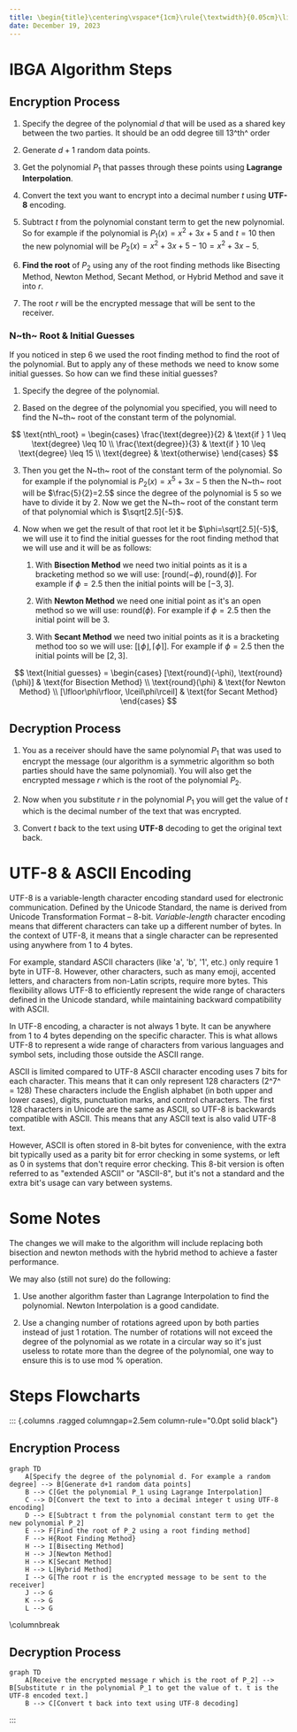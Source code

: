 ```yaml
---
title: \begin{title}\centering\vspace*{1cm}\rule{\textwidth}{0.05cm}\linebreak\vspace{0.5cm}{\huge\bfseries IBGA Algorithm \par}\vspace{0.1cm}\hrule\end{title}
date: December 19, 2023
---
```


# IBGA Algorithm Steps

## Encryption Process

1. Specify the degree of the polynomial $d$ that will be used as a shared key between the two parties. It should be an odd degree till 13^th^ order

2. Generate $d+1$ random data points.

3. Get the polynomial $P_1$ that passes through these points using **Lagrange Interpolation**.

4. Convert the text you want to encrypt into a decimal number $t$ using **UTF-8** encoding.

5. Subtract $t$ from the polynomial constant term to get the new polynomial. So for example if the polynomial is $P_1(x)=x^2+3x+5$ and $t=10$ then the new polynomial will be $P_2(x)=x^2+3x+5-10=x^2+3x-5$.

6. **Find the root** of $P_2$ using any of the root finding methods like Bisecting Method, Newton Method, Secant Method, or Hybrid Method and save it into $r$.

7. The root $r$ will be the encrypted message that will be sent to the receiver.

### N~th~ Root & Initial Guesses

If you noticed in step 6 we used the root finding method to find the root of the polynomial. But to apply any of these methods we need to know some initial guesses. So how can we find these initial guesses?

1. Specify the degree of the polynomial.

2. Based on the degree of the polynomial you specified, you will need to find the N~th~ root of the constant term of the polynomial.

$$
\text{nth\_root} = \begin{cases}
    \frac{\text{degree}}{2} & \text{if } 1 \leq \text{degree} \leq 10 \\
    \frac{\text{degree}}{3} & \text{if } 10 \leq \text{degree} \leq 15 \\
    \text{degree} & \text{otherwise}
\end{cases}
$$

3. Then you get the N~th~ root of the constant term of the polynomial. So for example if the polynomial is $P_2(x)=x^5+3x-5$ then the N~th~ root will be $\frac{5}{2}=2.5$ since the degree of the polynomial is 5 so we have to divide it by 2. Now we get the N~th~ root of the constant term of that polynomial which is $\sqrt[2.5]{-5}$.

4. Now when we get the result of that root let it be $\phi=\sqrt[2.5]{-5}$, we will use it to find the initial guesses for the root finding method that we will use and it will be as follows:
   1. With **Bisection Method** we need two initial points as it is a bracketing method so we will use: $[\text{round}(-\phi ), \text{round}(\phi)]$. For example if $\phi=2.5$ then the initial points will be $[-3, 3]$.

   2. With **Newton Method** we need one initial point as it's an open method so we will use: $\text{round}(\phi)$. For example if $\phi=2.5$ then the initial point will be $3$.

   3. With **Secant Method** we need two initial points as it is a bracketing method too so we will use: $[\lfloor\phi\rfloor, \lceil\phi\rceil]$. For example if $\phi=2.5$ then the initial points will be $[2, 3]$.

$$
\text{Initial guesses} = \begin{cases}
[\text{round}(-\phi), \text{round}(\phi)] & \text{for Bisection Method} \\
\text{round}(\phi) & \text{for Newton Method} \\
[\lfloor\phi\rfloor, \lceil\phi\rceil] & \text{for Secant Method}
\end{cases}
$$

## Decryption Process

1. You as a receiver should have the same polynomial $P_1$ that was used to encrypt the message (our algorithm is a symmetric algorithm so both parties should have the same polynomial). You will also get the encrypted message $r$ which is the root of the polynomial $P_2$.

2. Now when you substitute $r$ in the polynomial $P_1$ you will get the value of $t$ which is the decimal number of the text that was encrypted.

3. Convert $t$ back to the text using **UTF-8** decoding to get the original text back.

# UTF-8 & ASCII Encoding

UTF-8 is a variable-length character encoding standard used for electronic communication. Defined by the Unicode Standard, the name is derived from Unicode Transformation Format – 8-bit. *Variable-length* character encoding means that different characters can take up a different number of bytes. In the context of UTF-8, it means that a single character can be represented using anywhere from 1 to 4 bytes.

For example, standard ASCII characters (like 'a', 'b', '1', etc.) only require 1 byte in UTF-8. However, other characters, such as many emoji, accented letters, and characters from non-Latin scripts, require more bytes. This flexibility allows UTF-8 to efficiently represent the wide range of characters defined in the Unicode standard, while maintaining backward compatibility with ASCII.

In UTF-8 encoding, a character is not always 1 byte. It can be anywhere from 1 to 4 bytes depending on the specific character. This is what allows UTF-8 to represent a wide range of characters from various languages and symbol sets, including those outside the ASCII range.

ASCII is limited compared to UTF-8 ASCII character encoding uses 7 bits for each character. This means that it can only represent 128 characters (2^7^ = 128) These characters include the English alphabet (in both upper and lower cases), digits, punctuation marks, and control characters. The first 128 characters in Unicode are the same as ASCII, so UTF-8 is backwards compatible with ASCII. This means that any ASCII text is also valid UTF-8 text.

However, ASCII is often stored in 8-bit bytes for convenience, with the extra bit typically used as a parity bit for error checking in some systems, or left as 0 in systems that don't require error checking. This 8-bit version is often referred to as "extended ASCII" or "ASCII-8", but it's not a standard and the extra bit's usage can vary between systems.

# Some Notes

The changes we will make to the algorithm will include replacing both bisection and newton methods with the hybrid method to achieve a faster performance.

We may also (still not sure) do the following:

1. Use another algorithm faster than Lagrange Interpolation to find the polynomial. Newton Interpolation is a good candidate.

2. Use a changing number of rotations agreed upon by both parties instead of just 1 rotation. The number of rotations will not exceed the degree of the polynomial as we rotate in a circular way so it's just useless to rotate more than the degree of the polynomial, one way to ensure this is to use mod % operation.

# Steps Flowcharts

::: {.columns .ragged columngap=2.5em column-rule="0.0pt solid black"}

## Encryption Process

```{.mermaid caption="Encryption Steps" width=45%}
graph TD
    A[Specify the degree of the polynomial d. For example a random degree] --> B[Generate d+1 random data points]
    B --> C[Get the polynomial P_1 using Lagrange Interpolation]
    C --> D[Convert the text to into a decimal integer t using UTF-8 encoding]
    D --> E[Subtract t from the polynomial constant term to get the new polynomial P_2]
    E --> F[Find the root of P_2 using a root finding method]
    F --> H{Root Finding Method}
    H --> I[Bisecting Method]
    H --> J[Newton Method]
    H --> K[Secant Method]
    H --> L[Hybrid Method]
    I --> G[The root r is the encrypted message to be sent to the receiver]
    J --> G
    K --> G
    L --> G
```

\columnbreak

## Decryption Process

```{.mermaid caption="Decryption Steps" width=45%}
graph TD
    A[Receive the encrypted message r which is the root of P_2] --> B[Substitute r in the polynomial P_1 to get the value of t. t is the UTF-8 encoded text.]
    B --> C[Convert t back into text using UTF-8 decoding]
```

:::

<!--
TODO Ask BingChat:

paraphrase 

Make Flow Chart for decryption process
-->
